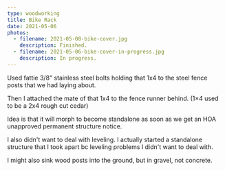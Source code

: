 ```yaml
---
type: woodworking
title: Bike Rack
date: 2021-05-06
photos:
  - filename: 2021-05-08-bike-cover.jpg
    description: Finished.
  - filename: 2021-05-06-bike-cover-in-progress.jpg
    description: In progress.
---
```



Used fattie 3/8" stainless steel bolts holding that 1x4 to the steel fence posts
that we had laying about.

Then I attached the mate of that 1x4 to the fence runner behind. (1×4 used to be
a 2x4 rough cut cedar)

Idea is that it will morph to become standalone as soon as we get an HOA
unapproved permanent structure notice.

I also didn't want to deal with leveling. I actually started a standalone
structure that I took apart bc leveling problems I didn't want to deal with.

I might also sink wood posts into the ground, but in gravel, not concrete.
